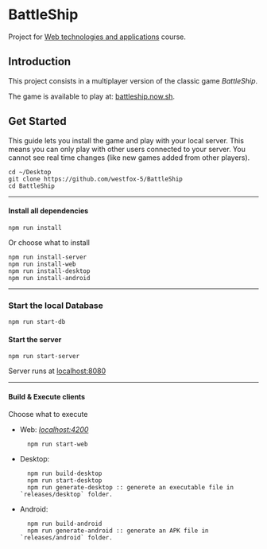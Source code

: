 # BattleShip

Project for [Web technologies and applications][taw] course.   

## Introduction
This project consists in a multiplayer version of the classic game  _BattleShip_.

The game is available to play at: [battleship.now.sh](https://battleship.now.sh).

## Get Started
This guide lets you install the game and play with your local server. This means you can only play with other users connected to your server. You cannot see real time changes (like new games added from other players). 

    cd ~/Desktop
    git clone https://github.com/westfox-5/BattleShip
    cd BattleShip
---

#### Install all dependencies
   
    npm run install

Or choose what to install

    npm run install-server
    npm run install-web
    npm run install-desktop
    npm run install-android
---
### Start the local Database

    npm run start-db

#### Start the server
    
    npm run start-server
Server runs at [localhost:8080][s-url]

---

#### Build & Execute clients
Choose what to execute
    
* Web:  [_localhost:4200_][c-url]

        npm run start-web

* Desktop:
  
        npm run build-desktop
        npm run start-desktop
        npm run generate-desktop :: generete an executable file in `releases/desktop` folder.


* Android:
        
        npm run build-android
        npm run generate-android :: generate an APK file in `releases/android` folder.


[//]: # (## [Server documentation][s])
[//]: # (## [Client documentation][c])
  


[taw]:http://www.dsi.unive.it/~bergamasco/webtech.html
[s]: /server/README.md
[c]: /client/README.md
[s-url]: localhost:8080
[c-url]: localhost:4200
